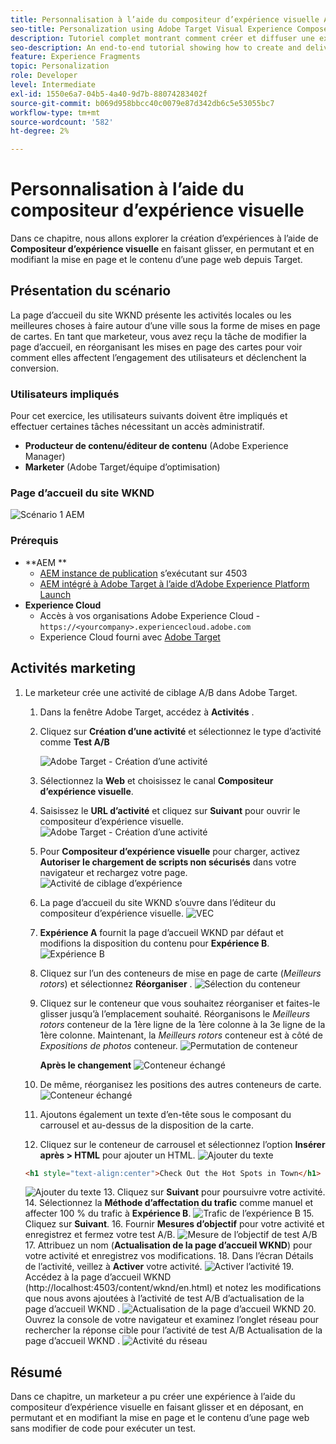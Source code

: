 ```yaml
---
title: Personnalisation à l’aide du compositeur d’expérience visuelle Adobe Target
seo-title: Personalization using Adobe Target Visual Experience Composer (VEC)
description: Tutoriel complet montrant comment créer et diffuser une expérience personnalisée à l’aide du compositeur d’expérience visuelle (VEC) d’Adobe Target.
seo-description: An end-to-end tutorial showing how to create and deliver personalized experience using Adobe Target Visual Experience Composer (VEC).
feature: Experience Fragments
topic: Personalization
role: Developer
level: Intermediate
exl-id: 1550e6a7-04b5-4a40-9d7b-88074283402f
source-git-commit: b069d958bbcc40c0079e87d342db6c5e53055bc7
workflow-type: tm+mt
source-wordcount: '582'
ht-degree: 2%

---
```


# Personnalisation à l’aide du compositeur d’expérience visuelle

Dans ce chapitre, nous allons explorer la création d’expériences à l’aide de **Compositeur d’expérience visuelle** en faisant glisser, en permutant et en modifiant la mise en page et le contenu d’une page web depuis Target.

## Présentation du scénario

La page d’accueil du site WKND présente les activités locales ou les meilleures choses à faire autour d’une ville sous la forme de mises en page de cartes. En tant que marketeur, vous avez reçu la tâche de modifier la page d’accueil, en réorganisant les mises en page des cartes pour voir comment elles affectent l’engagement des utilisateurs et déclenchent la conversion.

### Utilisateurs impliqués

Pour cet exercice, les utilisateurs suivants doivent être impliqués et effectuer certaines tâches nécessitant un accès administratif.

* **Producteur de contenu/éditeur de contenu** (Adobe Experience Manager)
* **Marketer** (Adobe Target/équipe d’optimisation)

### Page d’accueil du site WKND

![Scénario 1 AEM](assets/personalization-use-case-3/aem-target-use-case-3.png)

### Prérequis

* **AEM **
   * [AEM instance de publication](./implementation.md#getting-aem) s’exécutant sur 4503
   * [AEM intégré à Adobe Target à l’aide d’Adobe Experience Platform Launch](./using-launch-adobe-io.md#aem-target-using-launch-by-adobe)
* **Experience Cloud**
   * Accès à vos organisations Adobe Experience Cloud - `https://<yourcompany>.experiencecloud.adobe.com`
   * Experience Cloud fourni avec [Adobe Target](https://experiencecloud.adobe.com)

## Activités marketing

1. Le marketeur crée une activité de ciblage A/B dans Adobe Target.
   1. Dans la fenêtre Adobe Target, accédez à **Activités** .
   2. Cliquez sur **Création d’une activité** et sélectionnez le type d’activité comme **Test A/B**

      ![Adobe Target - Création d’une activité](assets/personalization-use-case-2/create-ab-activity.png)
   3. Sélectionnez la **Web** et choisissez le canal **Compositeur d’expérience visuelle**.
   4. Saisissez le **URL d’activité** et cliquez sur **Suivant** pour ouvrir le compositeur d’expérience visuelle.
      ![Adobe Target - Création d’une activité](assets/personalization-use-case-2/create-activity-ab-name.png)
   5. Pour **Compositeur d’expérience visuelle** pour charger, activez **Autoriser le chargement de scripts non sécurisés** dans votre navigateur et rechargez votre page.
      ![Activité de ciblage d’expérience](assets/personalization-use-case-1/load-unsafe-scripts.png)
   6. La page d’accueil du site WKND s’ouvre dans l’éditeur du compositeur d’expérience visuelle.
      ![VEC](assets/personalization-use-case-2/vec.png)
   7. **Expérience A** fournit la page d’accueil WKND par défaut et modifions la disposition du contenu pour **Expérience B**.
      ![Expérience B](assets/personalization-use-case-3/use-case3-experience-b.png)
   8. Cliquez sur l’un des conteneurs de mise en page de carte (*Meilleurs rotors*) et sélectionnez **Réorganiser** .
      ![Sélection du conteneur](assets/personalization-use-case-3/container-selection.png)
   9. Cliquez sur le conteneur que vous souhaitez réorganiser et faites-le glisser jusqu’à l’emplacement souhaité. Réorganisons le *Meilleurs rotors* conteneur de la 1ère ligne de la 1ère colonne à la 3e ligne de la 1ère colonne. Maintenant, la *Meilleurs rotors* conteneur est à côté de *Expositions de photos* conteneur.
      ![Permutation de conteneur](assets/personalization-use-case-3/container-swap.png)

      **Après le changement**
      ![Conteneur échangé](assets/personalization-use-case-3/after-swap-1-3.png)
   10. De même, réorganisez les positions des autres conteneurs de carte.
      ![Conteneur échangé](assets/personalization-use-case-3/after-swap-all.png)
   11. Ajoutons également un texte d’en-tête sous le composant du carrousel et au-dessus de la disposition de la carte.
   12. Cliquez sur le conteneur de carrousel et sélectionnez l’option **Insérer après > HTML** pour ajouter un HTML.
      ![Ajouter du texte](assets/personalization-use-case-3/add-text.png)

      ```html
      <h1 style="text-align:center">Check Out the Hot Spots in Town</h1>
      ```

      ![Ajouter du texte](assets/personalization-use-case-3/after-changes.png)
   13. Cliquez sur **Suivant** pour poursuivre votre activité.
   14. Sélectionnez la **Méthode d’affectation du trafic** comme manuel et affecter 100 % du trafic à **Expérience B**.
      ![Trafic de l’expérience B](assets/personalization-use-case-2/traffic.png)
   15. Cliquez sur **Suivant**.
   16. Fournir **Mesures d’objectif** pour votre activité et enregistrez et fermez votre test A/B.
      ![Mesure de l’objectif de test A/B](assets/personalization-use-case-2/goal-metric.png)
   17. Attribuez un nom (**Actualisation de la page d’accueil WKND**) pour votre activité et enregistrez vos modifications.
   18. Dans l’écran Détails de l’activité, veillez à **Activer** votre activité.
      ![Activer l’activité](assets/personalization-use-case-3/save-activity.png)
   19. Accédez à la page d’accueil WKND (http://localhost:4503/content/wknd/en.html) et notez les modifications que nous avons ajoutées à l’activité de test A/B d’actualisation de la page d’accueil WKND .
      ![Actualisation de la page d’accueil WKND](assets/personalization-use-case-3/activity-result.png)
   20. Ouvrez la console de votre navigateur et examinez l’onglet réseau pour rechercher la réponse cible pour l’activité de test A/B Actualisation de la page d’accueil WKND .
      ![Activité du réseau](assets/personalization-use-case-3/activity-result.png)

## Résumé

Dans ce chapitre, un marketeur a pu créer une expérience à l’aide du compositeur d’expérience visuelle en faisant glisser et en déposant, en permutant et en modifiant la mise en page et le contenu d’une page web sans modifier de code pour exécuter un test.
